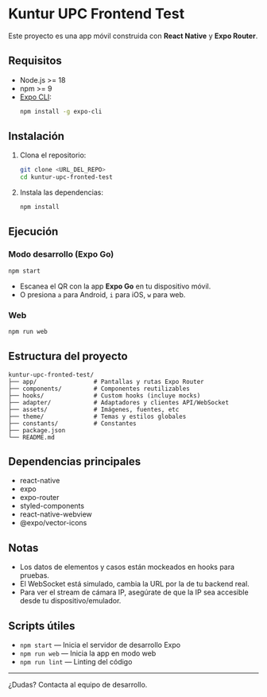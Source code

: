 # Kuntur UPC Frontend Test

Este proyecto es una app móvil construida con **React Native** y **Expo Router**.

## Requisitos

- Node.js >= 18
- npm >= 9
- [Expo CLI](https://docs.expo.dev/get-started/installation/):
  ```bash
  npm install -g expo-cli
  ```

## Instalación

1. Clona el repositorio:
   ```bash
   git clone <URL_DEL_REPO>
   cd kuntur-upc-fronted-test
   ```
2. Instala las dependencias:
   ```bash
   npm install
   ```

## Ejecución

### Modo desarrollo (Expo Go)
```bash
npm start
```
- Escanea el QR con la app **Expo Go** en tu dispositivo móvil.
- O presiona `a` para Android, `i` para iOS, `w` para web.

### Web
```bash
npm run web
```

## Estructura del proyecto

```
kuntur-upc-fronted-test/
├── app/                # Pantallas y rutas Expo Router
├── components/         # Componentes reutilizables
├── hooks/              # Custom hooks (incluye mocks)
├── adapter/            # Adaptadores y clientes API/WebSocket
├── assets/             # Imágenes, fuentes, etc
├── theme/              # Temas y estilos globales
├── constants/          # Constantes
├── package.json
└── README.md
```

## Dependencias principales
- react-native
- expo
- expo-router
- styled-components
- react-native-webview
- @expo/vector-icons

## Notas
- Los datos de elementos y casos están mockeados en hooks para pruebas.
- El WebSocket está simulado, cambia la URL por la de tu backend real.
- Para ver el stream de cámara IP, asegúrate de que la IP sea accesible desde tu dispositivo/emulador.

## Scripts útiles
- `npm start` — Inicia el servidor de desarrollo Expo
- `npm run web` — Inicia la app en modo web
- `npm run lint` — Linting del código

---

¿Dudas? Contacta al equipo de desarrollo.
